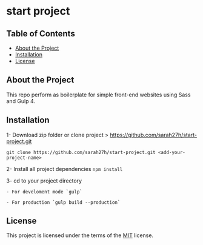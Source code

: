 # start project

## Table of Contents

- [About the Project](#about-the-project)
- [Installation](#installation)
- [License](#license)

## About the Project

This repo perform as boilerplate for simple front-end websites using Sass and Gulp 4.

## Installation

1- Download zip folder or clone project > https://github.com/sarah27h/start-project.git

`git clone https://github.com/sarah27h/start-project.git <add-your-project-name>`

2- Install all project dependencies `npm install`

3- cd to your project directory

    - For develoment mode `gulp`

    - For production `gulp build --production`

## License

This project is licensed under the terms of the <a href="https://choosealicense.com/licenses/mit/" rel="nofollow">MIT</a> license.
